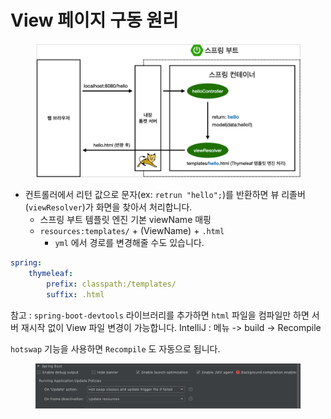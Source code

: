 # View 페이지 구동 원리

<figure><img src="../../.gitbook/assets/image (8) (1).png" alt=""><figcaption></figcaption></figure>

* 컨트롤러에서 리턴 값으로 문자(ex: `retrun "hello";`)를 반환하면 뷰 리졸버(`viewResolver`)가 화면을 찾아서 처리합니다.
  * 스프링 부트 템플릿 엔진 기본 viewName 매핑
  * `resources:templates/` + (ViewName) + `.html`
    * `yml` 에서 경로를 변경해줄 수도 있습니다.

```yaml
spring:
    thymeleaf:
        prefix: classpath:/templates/
        suffix: .html
```

참고 : `spring-boot-devtools` 라이브러리를 추가하면 `html` 파일을 컴파일만 하면 서버 재시작 없이 View 파일 변경이 가능합니다. IntelliJ : 메뉴 -> build -> Recompile



`hotswap` 기능을 사용하면 `Recompile` 도 자동으로 됩니다.

<figure><img src="../../.gitbook/assets/image.png" alt=""><figcaption></figcaption></figure>
